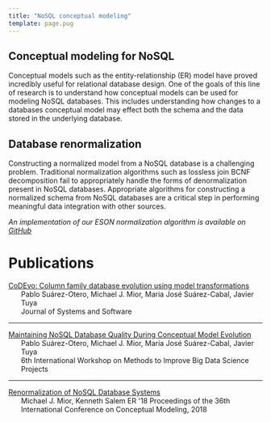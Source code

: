 ```yaml
---
title: "NoSQL conceptual modeling"
template: page.pug
---
```


## Conceptual modeling for NoSQL

Conceptual models such as the entity-relationship (ER) model have proved incredibly useful for relational database design.
One of the goals of this line of research is to understand how conceptual models can be used for modeling NoSQL databases.
This includes understanding how changes to a databases conceptual model may effect both the schema and the data stored in the underlying database.

## Database renormalization

Constructing a normalized model from a NoSQL database is a challenging problem.
Traditional normalization algorithms such as lossless join BCNF decomposition fail to appropriately handle the forms of denormalization present in NoSQL databases.
Appropriate algorithms for constructing a normalized schema from NoSQL databases are a critical step in performing meaningful data integration with other sources.

*An implementation of our ESON normalization algorithm is available on [GitHub](https://github.com/michaelmior/eson)*

# Publications

<!--lint disable no-html-->

<div class="acmdlitem">
  <a href="https://www.sciencedirect.com/science/article/pii/S0164121223001383" title="CoDEvo: Column family database evolution using model transformations">
    CoDEvo: Column family database evolution using model transformations
  </a>
  <div style="margin-left:25px">
    Pablo Suárez-Otero, Michael J. Mior, Maria José Suárez-Cabal, Javier Tuya<br>
    Journal of Systems and Software
  </div>
</div>

<hr/>

<div class="acmdlitem">
  <a href="https://ieeexplore.ieee.org/document/9378228" title="Maintaining NoSQL Database Quality During Conceptual Model Evolution">
    Maintaining NoSQL Database Quality During Conceptual Model Evolution
  </a>
  <div style="margin-left:25px">
    Pablo Suárez-Otero, Michael J. Mior, Maria José Suárez-Cabal, Javier Tuya<br>
    6th International Workshop on Methods to Improve Big Data Science Projects
  </div>
</div>

<hr/>

<div class="acmdlitem">
  <a href="https://www.researchgate.net/publication/327878732_Renormalization_of_NoSQL_Database_Schemas_37th_International_Conference_ER_2018_Xi'an_China_October_22-25_2018_Proceedings" title="Renormalization of NoSQL Database Systems">
    Renormalization of NoSQL Database Systems
  </a>
  <div style="margin-left:25px">
    Michael J. Mior, Kenneth Salem
    ER '18 Proceedings of the 36th International Conference on Conceptual Modeling, 2018
  </div>
</div>
